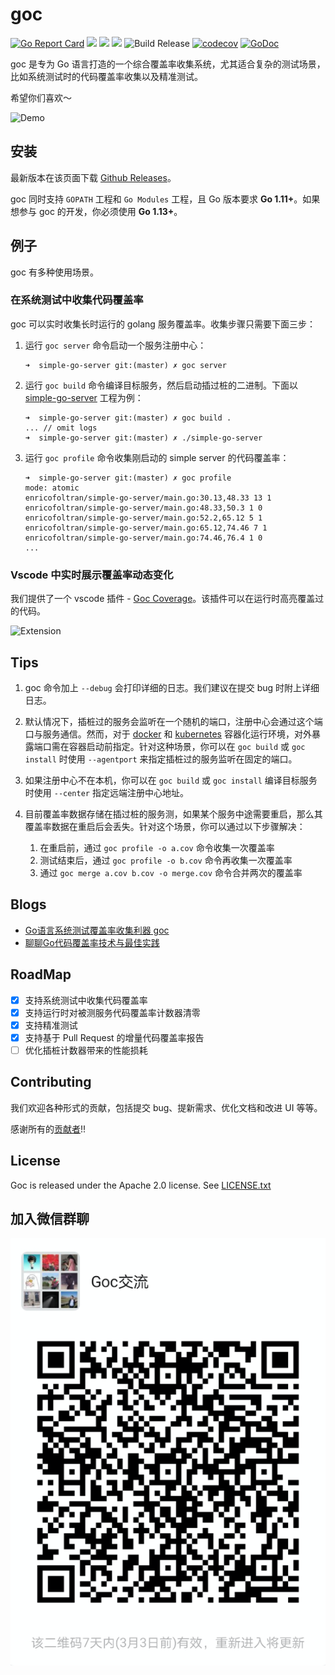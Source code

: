 # goc

[![Go Report Card](https://goreportcard.com/badge/github.com/qiniu/goc)](https://goreportcard.com/report/github.com/qiniu/goc)
![](https://github.com/qiniu/goc/workflows/ut-check/badge.svg)
![](https://github.com/qiniu/goc/workflows/style-check/badge.svg)
![](https://github.com/qiniu/goc/workflows/e2e%20test/badge.svg)
![Build Release](https://github.com/qiniu/goc/workflows/Build%20Release/badge.svg)
[![codecov](https://codecov.io/gh/qiniu/goc/branch/master/graph/badge.svg)](https://codecov.io/gh/qiniu/goc)
[![GoDoc](https://godoc.org/github.com/qiniu/goc?status.svg)](https://godoc.org/github.com/qiniu/goc)

goc 是专为 Go 语言打造的一个综合覆盖率收集系统，尤其适合复杂的测试场景，比如系统测试时的代码覆盖率收集以及精准测试。

希望你们喜欢～

![Demo](docs/images/intro.gif)

## 安装

最新版本在该页面下载 [Github Releases](https://github.com/qiniu/goc/releases)。

goc 同时支持 `GOPATH` 工程和 `Go Modules` 工程，且 Go 版本要求 **Go 1.11+**。如果想参与 goc 的开发，你必须使用 **Go 1.13+**。

## 例子

goc 有多种使用场景。

### 在系统测试中收集代码覆盖率

goc 可以实时收集长时运行的 golang 服务覆盖率。收集步骤只需要下面三步：

1. 运行 `goc server` 命令启动一个服务注册中心：
    ```
    ➜  simple-go-server git:(master) ✗ goc server
    ```
2. 运行 `goc build` 命令编译目标服务，然后启动插过桩的二进制。下面以 [simple-go-server](https://github.com/CarlJi/simple-go-server) 工程为例：
    ```
    ➜  simple-go-server git:(master) ✗ goc build .
    ... // omit logs
    ➜  simple-go-server git:(master) ✗ ./simple-go-server  
    ```
3. 运行 `goc profile` 命令收集刚启动的 simple server 的代码覆盖率：
    ```
    ➜  simple-go-server git:(master) ✗ goc profile
    mode: atomic
    enricofoltran/simple-go-server/main.go:30.13,48.33 13 1
    enricofoltran/simple-go-server/main.go:48.33,50.3 1 0
    enricofoltran/simple-go-server/main.go:52.2,65.12 5 1
    enricofoltran/simple-go-server/main.go:65.12,74.46 7 1
    enricofoltran/simple-go-server/main.go:74.46,76.4 1 0
    ...   
    ```

### Vscode 中实时展示覆盖率动态变化

我们提供了一个 vscode 插件 - [Goc Coverage](https://marketplace.visualstudio.com/items?itemName=lyyyuna.goc)。该插件可以在运行时高亮覆盖过的代码。

![Extension](docs/images/goc-vscode.gif)

## Tips

1. goc 命令加上 `--debug` 会打印详细的日志。我们建议在提交 bug 时附上详细日志。

2. 默认情况下，插桩过的服务会监听在一个随机的端口，注册中心会通过这个端口与服务通信。然而，对于 [docker](https://docs.docker.com/engine/reference/commandline/run/#publish-or-expose-port--p---expose) 和 [kubernetes](https://kubernetes.io/docs/concepts/services-networking/service/#defining-a-service) 容器化运行环境，对外暴露端口需在容器启动前指定。针对这种场景，你可以在 `goc build` 或 `goc install` 时使用 `--agentport` 来指定插桩过的服务监听在固定的端口。

3. 如果注册中心不在本机，你可以在 `goc build` 或 `goc install` 编译目标服务时使用 `--center` 指定远端注册中心地址。

4. 目前覆盖率数据存储在插过桩的服务测，如果某个服务中途需要重启，那么其覆盖率数据在重启后会丢失。针对这个场景，你可以通过以下步骤解决：

    1. 在重启前，通过 `goc profile -o a.cov` 命令收集一次覆盖率
    2. 测试结束后，通过 `goc profile -o b.cov` 命令再收集一次覆盖率
    3. 通过 `goc merge a.cov b.cov -o merge.cov` 命令合并两次的覆盖率

## Blogs

- [Go语言系统测试覆盖率收集利器 goc](https://mp.weixin.qq.com/s/DzXEXwepaouSuD2dPVloOg)
- [聊聊Go代码覆盖率技术与最佳实践](https://mp.weixin.qq.com/s/SQHzsfV5T_B8fmt9NzGA7Q)

## RoadMap

- [x] 支持系统测试中收集代码覆盖率
- [x] 支持运行时对被测服务代码覆盖率计数器清零
- [x] 支持精准测试
- [x] 支持基于 Pull Request 的增量代码覆盖率报告
- [ ] 优化插桩计数器带来的性能损耗

## Contributing

我们欢迎各种形式的贡献，包括提交 bug、提新需求、优化文档和改进 UI 等等。

感谢所有的[贡献者](https://github.com/qiniu/goc/graphs/contributors)!!

## License

Goc is released under the Apache 2.0 license. See [LICENSE.txt](https://github.com/qiniu/goc/blob/master/LICENSE)

## 加入微信群聊
![WeChat](docs/images/wechat.png)